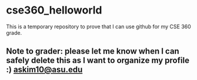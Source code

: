 # cse360_helloworld
This is a temporary repository to prove that I can use github for my CSE 360 grade.
## Note to grader: please let me know when I can safely delete this as I want to organize my profile :) askim10@asu.edu
